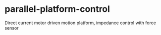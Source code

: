 # parallel-platform-control
Direct current motor driven motion platform, impedance control with force sensor
